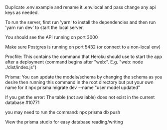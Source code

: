 Duplicate .env.example and rename it .env.local and pass change any api keys as needed.

To run the server, first run 'yarn' to install the dependencies and then run 'yarn run dev' to start the local server.

You should see the API running on port 3000

Make sure Postgres is running on port 5432 (or connect to a non-local env)

Procfile:
This contains the command that Heroku should use to start the app after a deployment (command begins after "web:". E.g. "web: node ./dist/index.js")

Prisma:
You can update the models/schema by changing the schema as you desire then running this command in the root directory but put your own name for it
npx prisma migrate dev --name "user model updated"

If you get the error:
The table (not available) does not exist in the current database #10771

you may need to run the command:
npx prisma db push

View the prisma studio for easy database reading/writing